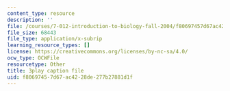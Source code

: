 ```yaml
---
content_type: resource
description: ''
file: /courses/7-012-introduction-to-biology-fall-2004/f80697457d67ac4228de277b27881d1f_ztgHcRV1zI0.srt
file_size: 68443
file_type: application/x-subrip
learning_resource_types: []
license: https://creativecommons.org/licenses/by-nc-sa/4.0/
ocw_type: OCWFile
resourcetype: Other
title: 3play caption file
uid: f8069745-7d67-ac42-28de-277b27881d1f
---
```

